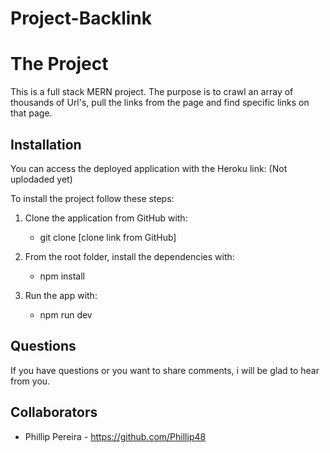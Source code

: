 # Project-Backlink
# The Project
This is a full stack MERN project. The purpose is to crawl an array of thousands of Url's, pull the links from the page and find specific links on that page.

## Installation

You can access the deployed application with the Heroku link: (Not uplodaded yet)

To install the project follow these steps:

1. Clone the application from GitHub with:

   - git clone [clone link from GitHub]

2. From the root folder, install the dependencies with:

   - npm install

3. Run the app with:
   - npm run dev

## Questions  

If you have questions or you want to share comments, i will be glad to hear from you.

## Collaborators  

- Phillip Pereira - https://github.com/Phillip48
